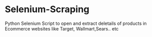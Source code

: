 # Selenium-Scraping
Python Selenium Script to open and extract deletails of products in Ecommerce websites like Target, Wallmart,Sears.. etc
